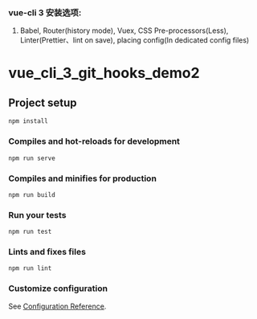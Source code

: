 ### vue-cli 3 安装选项:
1. Babel, Router(history mode), Vuex, CSS Pre-processors(Less), Linter(Prettier、lint on save), placing config(In dedicated config files)



# vue_cli_3_git_hooks_demo2

## Project setup
```
npm install
```

### Compiles and hot-reloads for development
```
npm run serve
```

### Compiles and minifies for production
```
npm run build
```

### Run your tests
```
npm run test
```

### Lints and fixes files
```
npm run lint
```

### Customize configuration
See [Configuration Reference](https://cli.vuejs.org/config/).
